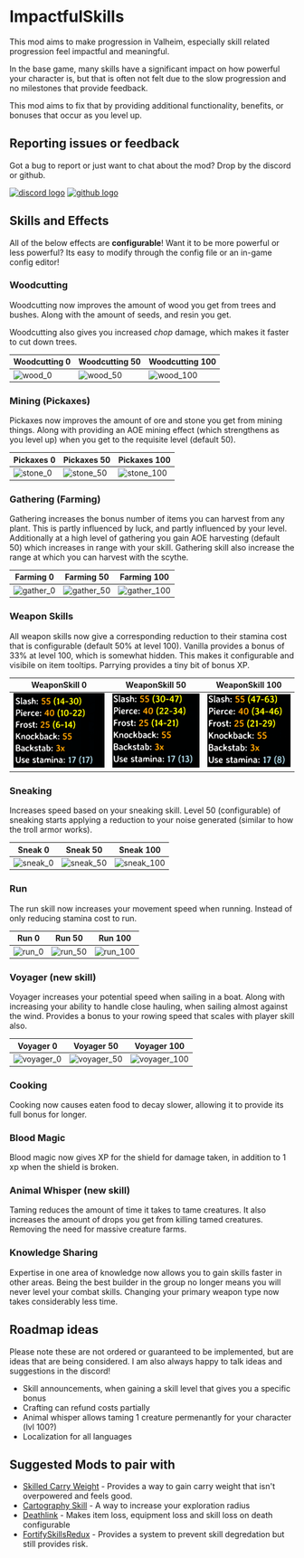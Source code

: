 # ImpactfulSkills
This mod aims to make progression in Valheim, especially skill related progression feel impactful and meaningful. 

In the base game, many skills have a significant impact on how powerful your character is, but that is often not felt due to the slow progression and no milestones that provide feedback.

This mod aims to fix that by providing additional functionality, benefits, or bonuses that occur as you level up.

## Reporting issues or feedback
Got a bug to report or just want to chat about the mod? Drop by the discord or github.

[![discord logo](https://i.imgur.com/uE6umQE.png)](https://discord.gg/Dmr9PQTy9m)
[![github logo](https://i.imgur.com/lvbP5OF.png)](https://github.com/MidnightsFX/Valheim_Impactful_Skills)

## Skills and Effects

All of the below effects are **configurable**! Want it to be more powerful or less powerful? Its easy to modify through the config file or an in-game config editor!

### Woodcutting

Woodcutting now improves the amount of wood you get from trees and bushes. Along with the amount of seeds, and resin you get.

Woodcutting also gives you increased _chop_ damage, which makes it faster to cut down trees.

| Woodcutting 0 | Woodcutting 50 | Woodcutting 100 |
| ------------- | ------------- | ------------- |
| ![wood_0](https://github.com/MidnightsFX/Valheim_Impactful_Skills/blob/master/ImpactfulSkills/Art/Woodcutting_0.gif?raw=true) | ![wood_50](https://github.com/MidnightsFX/Valheim_Impactful_Skills/blob/master/ImpactfulSkills/Art/Woodcutting_50.gif?raw=true) | ![wood_100](https://github.com/MidnightsFX/Valheim_Impactful_Skills/blob/master/ImpactfulSkills/Art/Woodcutting_100.gif?raw=true) |


### Mining (Pickaxes)

Pickaxes now improves the amount of ore and stone you get from mining things. Along with providing an AOE mining effect (which strengthens as you level up) when you get to the requisite level (default 50).


| Pickaxes 0 | Pickaxes 50 | Pickaxes 100 |
| ------------- | ------------- | ------------- |
| ![stone_0](https://github.com/MidnightsFX/Valheim_Impactful_Skills/blob/master/ImpactfulSkills/Art/pickaxe_0.gif?raw=true) | ![stone_50](https://github.com/MidnightsFX/Valheim_Impactful_Skills/blob/master/ImpactfulSkills/Art/pickaxe_50.gif?raw=true) | ![stone_100](https://github.com/MidnightsFX/Valheim_Impactful_Skills/blob/master/ImpactfulSkills/Art/pickaxe_100.gif?raw=true) |


### Gathering (Farming)

Gathering increases the bonus number of items you can harvest from any plant. This is partly influenced by luck, and partly influenced by your level.
Additionally at a high level of gathering you gain AOE harvesting (default 50) which increases in range with your skill. Gathering skill also increase the range at which you can harvest with the scythe.

| Farming 0 | Farming 50 | Farming 100 |
| ------------- | ------------- | ------------- |
| ![gather_0](https://github.com/MidnightsFX/Valheim_Impactful_Skills/blob/master/ImpactfulSkills/Art/farming_0.gif?raw=true) | ![gather_50](https://github.com/MidnightsFX/Valheim_Impactful_Skills/blob/master/ImpactfulSkills/Art/farming_50.gif?raw=true) | ![gather_100](https://github.com/MidnightsFX/Valheim_Impactful_Skills/blob/master/ImpactfulSkills/Art/farming_100.gif?raw=true) |

### Weapon Skills

All weapon skills now give a corresponding reduction to their stamina cost that is configurable (default 50% at level 100).
Vanilla provides a bonus of 33% at level 100, which is somewhat hidden. This makes it configurable and visibile on item tooltips.
Parrying provides a tiny bit of bonus XP.

| WeaponSkill 0 | WeaponSkill 50 | WeaponSkill 100 |
| ------------- | ------------- | ------------- |
| ![weapon_0](https://github.com/MidnightsFX/Valheim_Impactful_Skills/blob/master/ImpactfulSkills/Art/sword_0.png?raw=true) | ![weapon_50](https://github.com/MidnightsFX/Valheim_Impactful_Skills/blob/master/ImpactfulSkills/Art/sword_50.png?raw=true) | ![weapon_100](https://github.com/MidnightsFX/Valheim_Impactful_Skills/blob/master/ImpactfulSkills/Art/sword_100.png?raw=true) |


### Sneaking

Increases speed based on your sneaking skill.
Level 50 (configurable) of sneaking starts applying a reduction to your noise generated (similar to how the troll armor works).

| Sneak 0 | Sneak 50 | Sneak 100 |
| ------------- | ------------- | ------------- |
| ![sneak_0](https://github.com/MidnightsFX/Valheim_Impactful_Skills/blob/master/ImpactfulSkills/Art/sneak_0.gif?raw=true) | ![sneak_50](https://github.com/MidnightsFX/Valheim_Impactful_Skills/blob/master/ImpactfulSkills/Art/sneak_50.gif?raw=true) | ![sneak_100](https://github.com/MidnightsFX/Valheim_Impactful_Skills/blob/master/ImpactfulSkills/Art/sneak_100.gif?raw=true) |


### Run

The run skill now increases your movement speed when running. Instead of only reducing stamina cost to run.

| Run 0 | Run 50 | Run 100 |
| ------------- | ------------- | ------------- |
| ![run_0](https://github.com/MidnightsFX/Valheim_Impactful_Skills/blob/master/ImpactfulSkills/Art/Run_0.gif?raw=true) | ![run_50](https://github.com/MidnightsFX/Valheim_Impactful_Skills/blob/master/ImpactfulSkills/Art/Run_50.gif?raw=true) | ![run_100](https://github.com/MidnightsFX/Valheim_Impactful_Skills/blob/master/ImpactfulSkills/Art/Run_100.gif?raw=true) |


### Voyager (new skill)

Voyager increases your potential speed when sailing in a boat. Along with increasing your ability to handle close hauling, when sailing almost against the wind.
Provides a bonus to your rowing speed that scales with player skill also.

| Voyager 0 | Voyager 50 | Voyager 100 |
| ------------- | ------------- | ------------- |
| ![voyager_0](https://github.com/MidnightsFX/Valheim_Impactful_Skills/blob/master/ImpactfulSkills/Art/Voyager_0.gif?raw=true) | ![voyager_50](https://github.com/MidnightsFX/Valheim_Impactful_Skills/blob/master/ImpactfulSkills/Art/Voyager_50.gif?raw=true) | ![voyager_100](https://github.com/MidnightsFX/Valheim_Impactful_Skills/blob/master/ImpactfulSkills/Art/Voyager_100.gif?raw=true) |


### Cooking

Cooking now causes eaten food to decay slower, allowing it to provide its full bonus for longer.

### Blood Magic

Blood magic now gives XP for the shield for damage taken, in addition to 1 xp when the shield is broken.


### Animal Whisper (new skill)

Taming reduces the amount of time it takes to tame creatures. It also increases the amount of drops you get from killing tamed creatures. Removing the need for massive creature farms.


### Knowledge Sharing

Expertise in one area of knowledge now allows you to gain skills faster in other areas. Being the best builder in the group no longer means you will never level your combat skills.
Changing your primary weapon type now takes considerably less time.


## Roadmap ideas
Please note these are not ordered or guaranteed to be implemented, but are ideas that are being considered.
I am also always happy to talk ideas and suggestions in the discord!
- Skill announcements, when gaining a skill level that gives you a specific bonus
- Crafting can refund costs partially
- Animal whisper allows taming 1 creature permenantly for your character (lvl 100?)
- Localization for all languages

## Suggested Mods to pair with
- [Skilled Carry Weight](https://thunderstore.io/c/valheim/p/Searica/SkilledCarryWeight/) - Provides a way to gain carry weight that isn't overpowered and feels good.
- [Cartography Skill](https://thunderstore.io/c/valheim/p/Advize/CartographySkill/) - A way to increase your exploration radius
- [Deathlink](https://thunderstore.io/c/valheim/p/MidnightMods/Deathlink/) - Makes item loss, equipment loss and skill loss on death configurable
- [FortifySkillsRedux](https://thunderstore.io/c/valheim/p/Searica/FortifySkillsRedux/) - Provides a system to prevent skill degredation but still provides risk.

